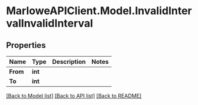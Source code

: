 # MarloweAPIClient.Model.InvalidIntervalInvalidInterval

## Properties

Name | Type | Description | Notes
------------ | ------------- | ------------- | -------------
**From** | **int** |  | 
**To** | **int** |  | 

[[Back to Model list]](../README.md#documentation-for-models) [[Back to API list]](../README.md#documentation-for-api-endpoints) [[Back to README]](../README.md)

